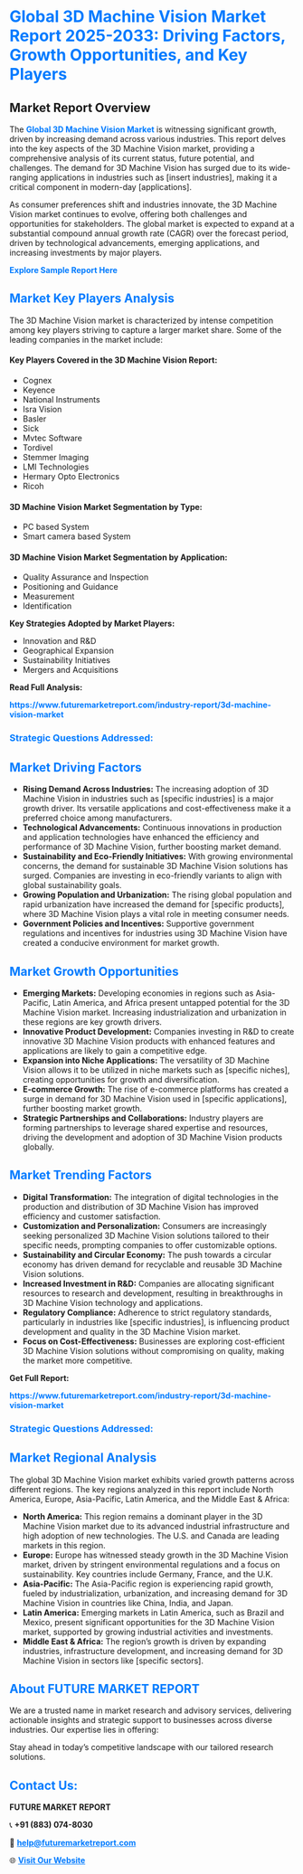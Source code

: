 <h1 style="color: #007BFF;">Global 3D Machine Vision Market Report 2025-2033: Driving Factors, Growth Opportunities, and Key Players</h1>

<section id="overview">
<h2>Market Report Overview</h2>
<p>The <a href="https://www.futuremarketreport.com/industry-report/3d-machine-vision-market" style="color: #007BFF; text-decoration: none;"><strong>Global 3D Machine Vision Market</strong></a> is witnessing significant growth, driven by increasing demand across various industries. This report delves into the key aspects of the 3D Machine Vision market, providing a comprehensive analysis of its current status, future potential, and challenges. The demand for 3D Machine Vision has surged due to its wide-ranging applications in industries such as [insert industries], making it a critical component in modern-day [applications].</p>
<p>As consumer preferences shift and industries innovate, the 3D Machine Vision market continues to evolve, offering both challenges and opportunities for stakeholders. The global market is expected to expand at a substantial compound annual growth rate (CAGR) over the forecast period, driven by technological advancements, emerging applications, and increasing investments by major players.</p>
</section>

<section id="overview">
<p><a href="https://www.futuremarketreport.com/request-sample/reportId=45357" style="color: #007BFF; text-decoration: none;"><strong>Explore Sample Report Here</strong></a></p>
</section>

<section id="key-players">
<h2 style="color: #007BFF;">Market Key Players Analysis</h2>
<p>The 3D Machine Vision market is characterized by intense competition among key players striving to capture a larger market share. Some of the leading companies in the market include:</p>
<h4>Key Players Covered in the 3D Machine Vision Report:</h4>
<ul><li>Cognex</li><li>Keyence</li><li>National Instruments</li><li>Isra Vision</li><li>Basler</li><li>Sick</li><li>Mvtec Software</li><li>Tordivel</li><li>Stemmer Imaging</li><li>LMI Technologies</li><li>Hermary Opto Electronics</li><li>Ricoh</li></ul>
<h4>3D Machine Vision Market Segmentation by Type:</h4>
<ul><li>PC based System</li><li>Smart camera based System</li></ul>

<h4>3D Machine Vision Market Segmentation by Application:</h4>
<ul><li>Quality Assurance and Inspection</li><li>Positioning and Guidance</li><li>Measurement</li><li>Identification</li></ul>
<p><strong>Key Strategies Adopted by Market Players:</strong></p>
<ul>
<li>Innovation and R&D</li>
<li>Geographical Expansion</li>
<li>Sustainability Initiatives</li>
<li>Mergers and Acquisitions</li>
</ul>
</section>

<section>
<p><strong>Read Full Analysis: </strong></p><a href="https://www.futuremarketreport.com/industry-report/3d-machine-vision-market" style="color: #007BFF; text-decoration: none;"><strong>https://www.futuremarketreport.com/industry-report/3d-machine-vision-market</strong></a>
<h3 style="color: #007BFF;">Strategic Questions Addressed:</h3>
</section>

<section id="driving-factors">
<h2 style="color: #007BFF;">Market Driving Factors</h2>
<ul>
<li><strong>Rising Demand Across Industries:</strong> The increasing adoption of 3D Machine Vision in industries such as [specific industries] is a major growth driver. Its versatile applications and cost-effectiveness make it a preferred choice among manufacturers.</li>
<li><strong>Technological Advancements:</strong> Continuous innovations in production and application technologies have enhanced the efficiency and performance of 3D Machine Vision, further boosting market demand.</li>
<li><strong>Sustainability and Eco-Friendly Initiatives:</strong> With growing environmental concerns, the demand for sustainable 3D Machine Vision solutions has surged. Companies are investing in eco-friendly variants to align with global sustainability goals.</li>
<li><strong>Growing Population and Urbanization:</strong> The rising global population and rapid urbanization have increased the demand for [specific products], where 3D Machine Vision plays a vital role in meeting consumer needs.</li>
<li><strong>Government Policies and Incentives:</strong> Supportive government regulations and incentives for industries using 3D Machine Vision have created a conducive environment for market growth.</li>
</ul>
</section>

<section id="growth-opportunities">
<h2 style="color: #007BFF;">Market Growth Opportunities</h2>
<ul>
<li><strong>Emerging Markets:</strong> Developing economies in regions such as Asia-Pacific, Latin America, and Africa present untapped potential for the 3D Machine Vision market. Increasing industrialization and urbanization in these regions are key growth drivers.</li>
<li><strong>Innovative Product Development:</strong> Companies investing in R&D to create innovative 3D Machine Vision products with enhanced features and applications are likely to gain a competitive edge.</li>
<li><strong>Expansion into Niche Applications:</strong> The versatility of 3D Machine Vision allows it to be utilized in niche markets such as [specific niches], creating opportunities for growth and diversification.</li>
<li><strong>E-commerce Growth:</strong> The rise of e-commerce platforms has created a surge in demand for 3D Machine Vision used in [specific applications], further boosting market growth.</li>
<li><strong>Strategic Partnerships and Collaborations:</strong> Industry players are forming partnerships to leverage shared expertise and resources, driving the development and adoption of 3D Machine Vision products globally.</li>
</ul>
</section>

<section id="trending-factors">
<h2 style="color: #007BFF;">Market Trending Factors</h2>
<ul>
<li><strong>Digital Transformation:</strong> The integration of digital technologies in the production and distribution of 3D Machine Vision has improved efficiency and customer satisfaction.</li>
<li><strong>Customization and Personalization:</strong> Consumers are increasingly seeking personalized 3D Machine Vision solutions tailored to their specific needs, prompting companies to offer customizable options.</li>
<li><strong>Sustainability and Circular Economy:</strong> The push towards a circular economy has driven demand for recyclable and reusable 3D Machine Vision solutions.</li>
<li><strong>Increased Investment in R&D:</strong> Companies are allocating significant resources to research and development, resulting in breakthroughs in 3D Machine Vision technology and applications.</li>
<li><strong>Regulatory Compliance:</strong> Adherence to strict regulatory standards, particularly in industries like [specific industries], is influencing product development and quality in the 3D Machine Vision market.</li>
<li><strong>Focus on Cost-Effectiveness:</strong> Businesses are exploring cost-efficient 3D Machine Vision solutions without compromising on quality, making the market more competitive.</li>
</ul>
</section>

<section>
<p><strong>Get Full Report: </strong></p><a href="https://www.futuremarketreport.com/industry-report/3d-machine-vision-market" style="color: #007BFF; text-decoration: none;"><strong>https://www.futuremarketreport.com/industry-report/3d-machine-vision-market</strong></a>
<h3 style="color: #007BFF;">Strategic Questions Addressed:</h3>
</section>


<section id="regional-analysis">
<h2 style="color: #007BFF;">Market Regional Analysis</h2>
<p>The global 3D Machine Vision market exhibits varied growth patterns across different regions. The key regions analyzed in this report include North America, Europe, Asia-Pacific, Latin America, and the Middle East & Africa:</p>
<ul>
<li><strong>North America:</strong> This region remains a dominant player in the 3D Machine Vision market due to its advanced industrial infrastructure and high adoption of new technologies. The U.S. and Canada are leading markets in this region.</li>
<li><strong>Europe:</strong> Europe has witnessed steady growth in the 3D Machine Vision market, driven by stringent environmental regulations and a focus on sustainability. Key countries include Germany, France, and the U.K.</li>
<li><strong>Asia-Pacific:</strong> The Asia-Pacific region is experiencing rapid growth, fueled by industrialization, urbanization, and increasing demand for 3D Machine Vision in countries like China, India, and Japan.</li>
<li><strong>Latin America:</strong> Emerging markets in Latin America, such as Brazil and Mexico, present significant opportunities for the 3D Machine Vision market, supported by growing industrial activities and investments.</li>
<li><strong>Middle East & Africa:</strong> The region’s growth is driven by expanding industries, infrastructure development, and increasing demand for 3D Machine Vision in sectors like [specific sectors].</li>
</ul>
</section>

<footer>
<h2 style="color: #007BFF;">About FUTURE MARKET REPORT</h2>
<p>We are a trusted name in market research and advisory services, delivering actionable insights and strategic support to businesses across diverse industries. Our expertise lies in offering:</p>

<p>Stay ahead in today’s competitive landscape with our tailored research solutions.</p>

<h2 style="color: #007BFF;">Contact Us:</h2>
<p><strong>FUTURE MARKET REPORT</strong></p>
<p>📞 <strong>+91 (883) 074-8030</strong></p>
<p>📧 <strong><a href="mailto:help@futuremarketreport.com" style="color: #007BFF;">help@futuremarketreport.com</a></strong></p>
<p>🌐 <strong><a href="https://www.futuremarketreport.com/" style="color: #007BFF;">Visit Our Website</a></strong></p>
</footer>
